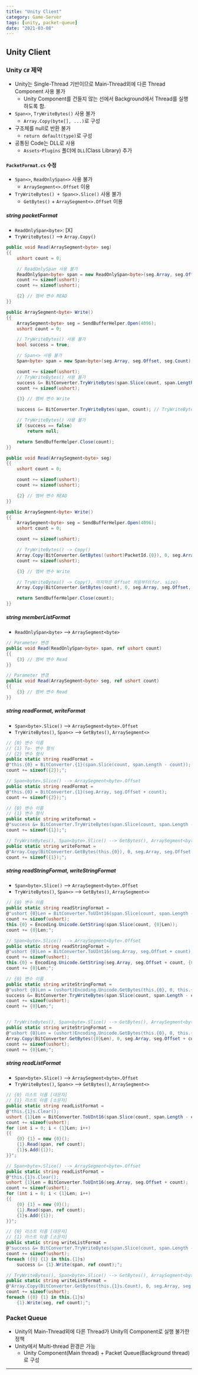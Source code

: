 ```yaml
---
title: "Unity Client"
category: Game-Server
tags: [unity, packet-queue]
date: "2021-03-08"
---
```


## Unity Client

### Unity `C#` 제약

- Unity는 Single-Thread 기반이므로 Main-Thread외에 다른 Thread Component 사용 불가
  - Unity Component를 건들지 않는 선에서 Background에서 Thread를 실행하도록 함.
- `Span<>`, `TryWriteBytes()` 사용 불가
  - `Array.Copy(byte[], ...)`로 구성
- 구조체를 null로 반환 불가
  - `return default(type)`로 구성
- 공통된 Code는 DLL로 사용
  - `Assets`-`Plugins` 폴더에 `DLL`(Class Library) 추가

#### `PacketFormat.cs` 수정

- `Span<>`, `ReadOnlySpan<>` 사용 불가
  - `ArraySegment<>.Offset` 이용
- `TryWriteBytes() + Span<>.Slice()` 사용 불가
  - `GetBytes()` + `ArraySegment<>.Offset` 이용

##### string packetFormat

- `ReadOnlySpan<byte>`: [X]
- `TryWriteBytes()` --> `Array.Copy()`

```cs
public void Read(ArraySegment<byte> seg)
{{
    ushort count = 0;

    // ReadOnlySpan 사용 불가
    ReadOnlySpan<byte> span = new ReadOnlySpan<byte>(seg.Array, seg.Offset, seg.Count);
    count += sizeof(ushort);
    count += sizeof(ushort);

    {2} // 멤버 변수 READ
}}

public ArraySegment<byte> Write()
{{
    ArraySegment<byte> seg = SendBufferHelper.Open(4096);
    ushort count = 0;

    // TryWriteBytes() 사용 불가
    bool success = true;

    // Span<> 사용 불가
    Span<byte> span = new Span<byte>(seg.Array, seg.Offset, seg.Count);

    count += sizeof(ushort);
    // TryWriteBytes() 사용 불가
    success &= BitConverter.TryWriteBytes(span.Slice(count, span.Length - count), (ushort)PacketId.{0});  // 패킷 이름
    count += sizeof(ushort);

    {3} // 멤버 변수 Write

    success &= BitConverter.TryWriteBytes(span, count); // TryWriteBytes() 사용 불가

    // TryWriteBytes() 사용 불가
    if (success == false)
        return null;

    return SendBufferHelper.Close(count);
}}
```

```cs
public void Read(ArraySegment<byte> seg)
{{
    ushort count = 0;

    count += sizeof(ushort);
    count += sizeof(ushort);

    {2} // 멤버 변수 READ
}}

public ArraySegment<byte> Write()
{{
    ArraySegment<byte> seg = SendBufferHelper.Open(4096);
    ushort count = 0;

    count += sizeof(ushort);

    // TryWriteBytes() -> Copy()
    Array.Copy(BitConverter.GetBytes((ushort)PacketId.{0}), 0, seg.Array, seg.Offset + count, sizeof(ushort));  // 패킷 이름
    count += sizeof(ushort);

    {3} // 멤버 변수 Write

    // TryWriteBytes() -> Copy(), 마지막은 Offset 처음부터(for. size)
    Array.Copy(BitConverter.GetBytes(count), 0, seg.Array, seg.Offset, sizeof(ushort));

    return SendBufferHelper.Close(count);
}}
```

##### string memberListFormat

- `ReadOnlySpan<byte>` --> `ArraySegment<byte>`

```cs
// Parameter 변경
public void Read(ReadOnlySpan<byte> span, ref ushort count)
{{
    {3} // 멤버 변수 Read
}}
```

```cs
// Parameter 변경
public void Read(ArraySegment<byte> seg, ref ushort count)
{{
    {3} // 멤버 변수 Read
}}
```

##### string readFormat, writeFormat

- `Span<byte>.Slice()` --> `ArraySegment<byte>.Offset`
- `TryWriteBytes()`, `Span<>` --> `GetBytes()`, `ArraySegment<>`

```cs
// {0} 변수 이름
// {1} To- 변수 형식
// {2} 변수 형식
public static string readFormat =
@"this.{0} = BitConverter.{1}(span.Slice(count, span.Length - count));
count += sizeof({2});";

// Span<byte>.Slice() --> ArraySegment<byte>.Offset
public static string readFormat =
@"this.{0} = BitConverter.{1}(seg.Array, seg.Offset + count);
count += sizeof({2});";
```

```cs
// {0} 변수 이름
// {1} 변수 형식
public static string writeFormat =
@"success &= BitConverter.TryWriteBytes(span.Slice(count, span.Length - count), this.{0});
count += sizeof({1});";

// TryWriteBytes(), Span<byte>.Slice() --> GetBytes(), ArraySegment<byte>.Offset
public static string writeFormat =
@"Array.Copy(BitConverter.GetBytes(this.{0}), 0, seg.Array, seg.Offset + count, sizeof({1}));
count += sizeof({1});";
```

##### string readStringFormat, writeStringFormat

- `Span<byte>.Slice()` --> `ArraySegment<byte>.Offset`
- `TryWriteBytes()`, `Span<>` --> `GetBytes()`, `ArraySegment<>`

```cs
// {0} 변수 이름
public static string readStringFormat =
@"ushort {0}Len = BitConverter.ToUInt16(span.Slice(count, span.Length - count));
count += sizeof(ushort);
this.{0} = Encoding.Unicode.GetString(span.Slice(count, {0}Len));
count += {0}Len;";

// Span<byte>.Slice() --> ArraySegment<byte>.Offset
public static string readStringFormat =
@"ushort {0}Len = BitConverter.ToUInt16(seg.Array, seg.Offset + count);
count += sizeof(ushort);
this.{0} = Encoding.Unicode.GetString(seg.Array, seg.Offset + count, {0}Len);
count += {0}Len;";
```

```cs
// {0} 변수 이름
public static string writeStringFormat =
@"ushort {0}Len = (ushort)Encoding.Unicode.GetBytes(this.{0}, 0, this.{0}.Length, seg.Array, seg.Offset + count + sizeof(ushort));
success &= BitConverter.TryWriteBytes(span.Slice(count, span.Length - count), {0}Len);
count += sizeof(ushort);
count += {0}Len;";


// TryWriteBytes(), Span<byte>.Slice() --> GetBytes(), ArraySegment<byte>.Offset
public static string writeStringFormat =
@"ushort {0}Len = (ushort)Encoding.Unicode.GetBytes(this.{0}, 0, this.{0}.Length, seg.Array, seg.Offset + count + sizeof(ushort));
Array.Copy(BitConverter.GetBytes({0}Len), 0, seg.Array, seg.Offset + count, sizeof(ushort));
count += sizeof(ushort);
count += {0}Len;";
```

##### string readListFormat

- `Span<byte>.Slice()` --> `ArraySegment<byte>.Offset`
- `TryWriteBytes()`, `Span<>` --> `GetBytes()`, `ArraySegment<>`

```cs
// {0} 리스트 이름 [대문자]
// {1} 리스트 이름 [소문자]
public static string readListFormat =
@"this.{1}s.Clear();
ushort {1}Len = BitConverter.ToUInt16(span.Slice(count, span.Length - count));
count += sizeof(ushort);
for (int i = 0; i < {1}Len; i++)
{{
    {0} {1} = new {0}();
    {1}.Read(span, ref count);
    {1}s.Add({1});
}}";

// Span<byte>.Slice() --> ArraySegment<byte>.Offset
public static string readListFormat =
@"this.{1}s.Clear();
ushort {1}Len = BitConverter.ToUInt16(seg.Array, seg.Offset + count);
count += sizeof(ushort);
for (int i = 0; i < {1}Len; i++)
{{
    {0} {1} = new {0}();
    {1}.Read(span, ref count);
    {1}s.Add({1});
}}";
```

```cs
// {0} 리스트 이름 [대문자]
// {1} 리스트 이름 [소문자]
public static string writeListFormat =
@"success &= BitConverter.TryWriteBytes(span.Slice(count, span.Length - count), (ushort)this.{1}s.Count);
count += sizeof(ushort);
foreach ({0} {1} in this.{1}s)
    success &= {1}.Write(span, ref count);";

// TryWriteBytes(), Span<byte>.Slice() --> GetBytes(), ArraySegment<byte>.Offset
public static string writeListFormat =
@"Array.Copy(BitConverter.GetBytes(this.{1}s.Count), 0, seg.Array, seg.Offset + count, sizeof(ushort));
count += sizeof(ushort);
foreach ({0} {1} in this.{1}s)
    {1}.Write(seg, ref count);";
```

### Packet Queue

- Unity의 Main-Thread외에 다른 Thread가 Unity의 Component로 실행 불가한 정책
- Unity에서 Multi-thread 환경은 가능
  - Unity Component(Main thread) + Packet Queue(Background thread) 로 구성

---
